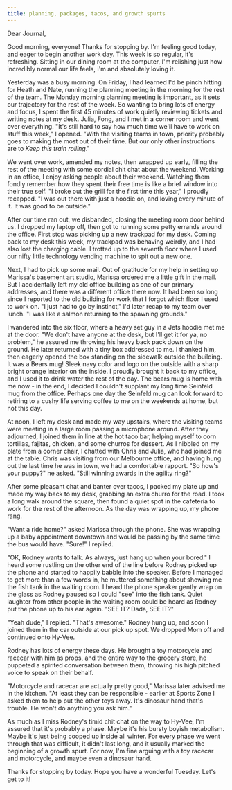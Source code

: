 ```yaml
---
title: planning, packages, tacos, and growth spurts
---
```


Dear Journal,

Good morning, everyone! Thanks for stopping by. I'm feeling good today,
and eager to begin another work day. This week is so regular, it's
refreshing. Sitting in our dining room at the computer, I'm relishing
just how incredibly normal our life feels, I'm and absolutely loving it.

Yesterday was a busy morning. On Friday, I had learned I'd be pinch
hitting for Heath and Nate, running the planning meeting in the morning
for the rest of the team. The Monday morning planning meeting is
important, as it sets our trajectory for the rest of the week. So
wanting to bring lots of energy and focus, I spent the first 45 minutes
of work quietly reviewing tickets and writing notes at my desk. Julia,
Fong, and I met in a corner room and went over everything. "It's still
hard to say how much time we'll have to work on stuff this week," I
opened. "With the visiting teams in town, priority probably goes to
making the most out of their time. But our only other instructions are
to *Keep this train rolling*."

We went over work, amended my notes, then wrapped up early, filling the
rest of the meeting with some cordial chit chat about the weekend.
Working in an office, I enjoy asking people about their weekend.
Watching them fondly remember how they spent their free time is like a
brief window into their true self. "I broke out the grill for the first
time this year," I proudly recapped. "I was out there with just a hoodie
on, and loving every minute of it. It was good to be outside."

After our time ran out, we disbanded, closing the meeting room door
behind us. I dropped my laptop off, then got to running some petty
errands around the office. First stop was picking up a new trackpad for
my desk. Coming back to my desk this week, my trackpad was behaving
weirdly, and I had also lost the charging cable. I trotted up to the
seventh floor where I used our nifty little technology vending machine
to spit out a new one.

Next, I had to pick up some mail. Out of gratitude for my help in
setting up Marissa's basement art studio, Marissa ordered me a little
gift in the mail. But I accidentally left my old office building as one
of our primary addresses, and there was a different office there now. It
had been so long since I reported to the old building for work that I
forgot which floor I used to work on. "I just had to go by instinct,"
I'd later recap to my team over lunch. "I was like a salmon returning to
the spawning grounds."

I wandered into the six floor, where a heavy set guy in a Jets hoodie
met me at the door. "We don't have anyone at the desk, but I'll get it
for ya, no problem," he assured me throwing his heavy back pack down on
the ground. He later returned with a tiny box addressed to me. I thanked
him, then eagerly opened the box standing on the sidewalk outside the
building. It was a Bears mug! Sleek navy color and logo on the outside
with a sharp bright orange interior on the inside. I proudly brought it
back to my office, and I used it to drink water the rest of the day. The
bears mug is home with me now - in the end, I decided I couldn't
supplant my long time Seinfeld mug from the office. Perhaps one day the
Seinfeld mug can look forward to retiring to a cushy life serving coffee
to me on the weekends at home, but not this day.

At noon, I left my desk and made my way upstairs, where the visiting
teams were meeting in a large room passing a microphone around. After
they adjourned, I joined them in line at the hot taco bar, helping
myself to corn tortillas, fajitas, chicken, and some churros for
dessert. As I nibbled on my plate from a corner chair, I chatted with
Chris and Julia, who had joined me at the table. Chris was visiting from
our Melbourne office, and having hung out the last time he was in town,
we had a comfortable rapport. "So how's your puppy?" he asked. "Still
winning awards in the agility ring?"

After some pleasant chat and banter over tacos, I packed my plate up and
made my way back to my desk, grabbing an extra churro for the road. I
took a long walk around the square, then found a quiet spot in the
cafeteria to work for the rest of the afternoon. As the day was wrapping
up, my phone rang.

"Want a ride home?" asked Marissa through the phone. She was wrapping up
a baby appointment downtown and would be passing by the same time the
bus would have. "Sure!" I replied.

"OK, Rodney wants to talk. As always, just hang up when your bored." I
heard some rustling on the other end of the line before Rodney picked up
the phone and started to happily babble into the speaker. Before I
managed to get more than a few words in, he muttered something about
showing me the fish tank in the waiting room. I heard the phone speaker
gently wrap on the glass as Rodney paused so I could "see" into the fish
tank. Quiet laughter from other people in the waiting room could be
heard as Rodney put the phone up to his ear again. "SEE IT? Dada, SEE
IT?"

"Yeah dude," I replied. "That's awesome." Rodney hung up, and soon I
joined them in the car outside at our pick up spot. We dropped Mom off
and continued onto Hy-Vee.

Rodney has lots of energy these days. He brought a toy motorcycle and
racecar with him as props, and the entire way to the grocery store, he
puppeted a spirited conversation between them, throwing his high pitched
voice to speak on their behalf.

"Motorcycle and racecar are actually pretty good," Marissa later advised
me in the kitchen. "At least they can be responsible - earlier at Sports
Zone I asked them to help put the other toys away. It's dinosaur hand
that's trouble. He won't do anything you ask him."

As much as I miss Rodney's timid chit chat on the way to Hy-Vee, I'm
assured that it's probably a phase. Maybe it's his bursty boyish
metabolism. Maybe it's just being cooped up inside all winter. For every
phase we went through that was difficult, it didn't last long, and it
usually marked the beginning of a growth spurt. For now, I'm fine
arguing with a toy racecar and motorcycle, and maybe even a dinosaur
hand.

Thanks for stopping by today. Hope you have a wonderful Tuesday. Let's
get to it!

